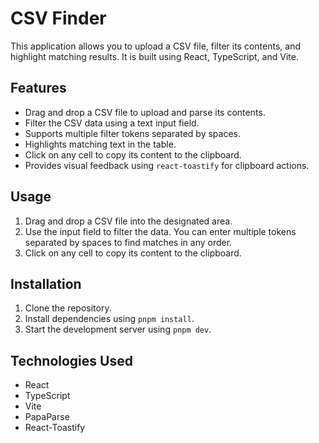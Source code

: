 # CSV Finder

This application allows you to upload a CSV file, filter its contents, and highlight matching results. It is built using React, TypeScript, and Vite.

## Features

- Drag and drop a CSV file to upload and parse its contents.
- Filter the CSV data using a text input field.
- Supports multiple filter tokens separated by spaces.
- Highlights matching text in the table.
- Click on any cell to copy its content to the clipboard.
- Provides visual feedback using `react-toastify` for clipboard actions.

## Usage

1. Drag and drop a CSV file into the designated area.
2. Use the input field to filter the data. You can enter multiple tokens separated by spaces to find matches in any order.
3. Click on any cell to copy its content to the clipboard.

## Installation

1. Clone the repository.
2. Install dependencies using `pnpm install`.
3. Start the development server using `pnpm dev`.

## Technologies Used

- React
- TypeScript
- Vite
- PapaParse
- React-Toastify
